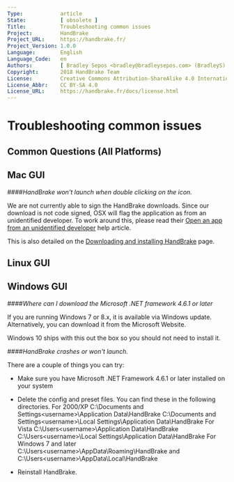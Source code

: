 ```yaml
---
Type:            article
State:           [ obsolete ]
Title:           Troubleshooting common issues
Project:         HandBrake
Project_URL:     https://handbrake.fr/
Project_Version: 1.0.0
Language:        English
Language_Code:   en
Authors:         [ Bradley Sepos <bradley@bradleysepos.com> (BradleyS) ]
Copyright:       2018 HandBrake Team
License:         Creative Commons Attribution-ShareAlike 4.0 International
License_Abbr:    CC BY-SA 4.0
License_URL:     https://handbrake.fr/docs/license.html
---
```


Troubleshooting common issues
=============================

## Common Questions (All Platforms)

## Mac GUI
####*HandBrake won't launch when double clicking on the icon.*

We are not currently able to sign the HandBrake downloads. Since our download is not code signed, OSX will flag the application as from an unidentified developer. To work around this, please read their [Open an app from an unidentified developer](https://support.apple.com/kb/PH18657?locale=en_US)  help article.

This is also detailed on the [Downloading and installing HandBrake](../get-handbrake/download-and-install.html) page.

## Linux GUI

## Windows GUI

####*Where can I download the Microsoft .NET framework 4.6.1 or later*

If you are running Windows 7 or 8.x, it is available via Windows update. 
Alternatively, you can download it from the ​Microsoft Website.

Windows 10 ships with this out the box so you should not need to install it.


####*HandBrake crashes or won't launch.*

There are a couple of things you can try:

- Make sure you have Microsoft .NET Framework 4.6.1 or later installed on your system

- Delete the config and preset files. You can find these in the following directories. 
	For 2000/XP
		C:\Documents and Settings\<username>\Application Data\HandBrake 
		C:\Documents and Settings\<username>\Local Settings\Application Data\HandBrake
	For Vista
		C:\Users\<username>\Application Data\HandBrake
		C:\Users\<username>\Local Settings\Application Data\HandBrake
	For Windows 7 and later 
		C:\Users\<username>\AppData\Roaming\HandBrake
		and 
		C:\Users\<username>\AppData\Local\HandBrake

- Reinstall HandBrake. 
